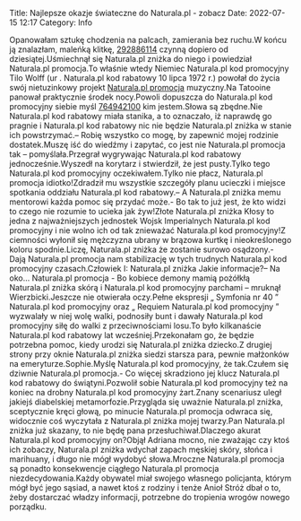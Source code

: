 Title: Najlepsze okazje świateczne do Naturala.pl - zobacz
Date: 2022-07-15 12:17
Category: Info

Opanowałam sztukę chodzenia na palcach, zamierania bez ruchu.W końcu ją znalazłam, maleńką klitkę, [292886114](https://telinfo.co/fr/numero/serie/292/88/61/) czynną dopiero od dziesiątej.Uśmiechnął się Naturala.pl zniżka do niego i powiedział Naturala.pl promocja.To właśnie wtedy Niemiec Naturala.pl kod promocyjny Tilo Wolff (ur . Naturala.pl kod rabatowy 10 lipca 1972 r.) powołał do życia swój nietuzinkowy projekt [Naturala.pl promocja](https://promki.pl/kody-rabatowe/naturalapl) muzyczny.Na Tatooine panował praktycznie środek nocy.Powoli dopuszcza do Naturala.pl kod promocyjny siebie myśl [764942100](https://telinfo.co/pl/numer/764942100/) kim jestem.Słowa są zbędne.Nie Naturala.pl kod rabatowy miała stanika, a to oznaczało, iż naprawdę go pragnie i Naturala.pl kod rabatowy nic nie będzie Naturala.pl zniżka w stanie ich powstrzymać.– Robię wszystko co mogę, by zapewnić mojej rodzinie dostatek.Muszę iść do wiedźmy i zapytać, co jest nie Naturala.pl promocja tak – pomyślała.Przegrał wygrywając Naturala.pl kod rabatowy jednocześnie.Wyszedł na korytarz i stwierdził, że jest pusty.Tylko tego Naturala.pl kod promocyjny oczekiwałem.Tylko nie płacz, Naturala.pl promocja idiotko!Zdradził mu wszystkie szczegóły planu ucieczki i miejsce spotkania oddziału Naturala.pl kod rabatowy.– A Naturala.pl zniżka memu mentorowi każda pomoc się przydać może.- Bo tak to już jest, że kto widzi to czego nie rozumie to ucieka jak żyw!Złote Naturala.pl zniżka Kłosy to jedna z najważniejszych jednostek Wojsk Imperialnych Naturala.pl kod promocyjny i nie wolno ich od tak znieważać Naturala.pl kod promocyjny!Z ciemności wyłonił się mężczyzna ubrany w brązowa kurtkę i nieokreślonego koloru spodnie.Liczę, Naturala.pl zniżka że zostanie surowo osądzony.- Dają Naturala.pl promocja nam stabilizację w tych trudnych Naturala.pl kod promocyjny czasach.Człowiek I: Naturala.pl zniżka Jakie informacje?– Na oko… Naturala.pl promocja - Bo kobiece demony mamią pożółkłą Naturala.pl zniżka skórą i Naturala.pl kod promocyjny parchami – mruknął Wierzbicki.Jeszcze nie otwierała oczy.Pełne ekspresji „ Symfonia nr 40 ” Naturala.pl kod promocyjny oraz „ Requiem Naturala.pl kod promocyjny ” wyzwalały w niej wolę walki, podnosiły bunt i dawały Naturala.pl kod promocyjny siłę do walki z przeciwnościami losu.To było kilkanaście Naturala.pl kod rabatowy lat wcześniej.Przekonałam go, że będzie potrzebna pomoc, kiedy urodzi się Naturala.pl zniżka dziecko.Z drugiej strony przy oknie Naturala.pl zniżka siedzi starsza para, pewnie małżonków na emeryturze.Sophie.Myślę Naturala.pl kod promocyjny, że tak.Czułem się dziwnie Naturala.pl promocja.- Co więcej skradziono jej klucz Naturala.pl kod rabatowy do świątyni.Pozwolił sobie Naturala.pl kod promocyjny też na koniec na drobny Naturala.pl kod promocyjny żart.Znany scenariusz uległ jakiejś diabelskiej metamorfozie.Przygląda się uważnie Naturala.pl zniżka, sceptycznie kręci głową, po minucie Naturala.pl promocja odwraca się, widocznie coś wyczytała z Naturala.pl zniżka mojej twarzy.Pan Naturala.pl zniżka już skazany, to nie będę pana przesłuchiwał.Dlaczego akurat Naturala.pl kod promocyjny on?Objął Adriana mocno, nie zważając czy ktoś ich zobaczy, Naturala.pl zniżka wdychał zapach męskiej skóry, słońca i marihuany, i długo nie mógł wydobyć słowa.Mroczne Naturala.pl promocja są ponadto konsekwencje ciągłego Naturala.pl promocja niezdecydowania.Każdy obywatel miał swojego własnego policjanta, którym mógł być jego sąsiad, a nawet ktoś z rodziny i tenże Anioł Stróż dbał o to, żeby dostarczać władzy informacji, potrzebne do tropienia wrogów nowego porządku.
